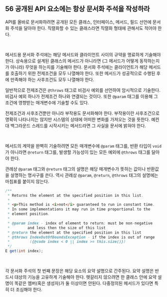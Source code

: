 ## 56 공개된 API 요소에는 항상 문서화 주석을 작성하라

API를 올바로 문서화하려면 공개된 모든 클래스, 인터페이스, 메서드, 필드 선언에 문서화 주석을 달아야 한다. 직렬화할 수 있는 클래스라면 직렬화 형태에 관해서도 적어야 한다.

<br />

메서드용 문서화 주석에는 해당 메서드와 클라이언트 사이의 규약을 명료하게 기술해야 한다. 상속용으로 설계된 클래스의 메서드가 아니라면 (그 메서드가 어떻게 동작하는지가 아니라) 무엇을 하는지를 기술해야 한다. 문서화 주석에는 클라이언트가 해당 메서드를 호출하기 위한 전제조건을 모두 나열해야 한다. 또한 메서드가 성공적으로 수행된 후에 만족해야 하는 사후조건도 모두 나열해야 한다.

일반적으로 전제조건은 `@throws` 태그로 비검사 예외를 선언하여 암시적으로 기술한다. 비검사 예외 하나가 전제조건 하나와 연결되는 것이다. 또한 `@param` 태그를 이용해 그 조건에 영향받는 매개변수에 기술할 수도 있다.

전제조건과 사후조건뿐만 아니라 부작용도 문서화해야 한다. 부작용이란 사후조건으로 명확히 나타나지는 않지만 시스템의 상태에 어떠한 변화를 가져오는 것을 뜻한다. 예컨대 백그라운드 스레드를 시작시키는 메서드라면 그 사실을 문서에 밝혀야 한다.

<br />

메서드의 계약을 완벽히 기술하려면 모든 매개변수에 `@param` 태그를, 반환 타입이 `void`가 아니라면 `@return` 태그를, 발생할 가능성이 있는 모든 예외에 `@throws` 태그를 달아야 한다.

관례상 `@param` 태그와 `@return` 태그의 설명은 해당 매개변수가 뜻하는 값이나 반환값을 설명하는 명사구를 쓴다. 역시 관례상 `@param`, `@return`, `@throws` 태그의 설명에는 마침표를 붙이지 않는다.

```java
/**
 * Returns the element at the specified position in this list.
 *
 * <p>This method is <i>not</i> guaranteed to run in constant time.
 * In some implementations it may run in time proportional to the
 * element position.
 * 
 * @param index - index of element to return; must be non-negative
 *        and less then the size of this list
 * @return the element at the specified position in this list
 * @throws IndexOutOfBoundsException - if the index is out of range
 *         ({@code index < 0 || index >= this.size()})
 */
E get(int index);
```

 <br />

각 문서화 주석의 첫 번째 문장은 해당 요소의 요약 설명으로 간주된다. 요약 설명은 반드시 대상의 기능을 고유하게 기술해야 한다. 헷갈리지 않으려면 한 클래스 안에 요약 설명이 똑같은 멤버(혹은 생성자)가 둘 이상이면 안된다. 다중정의된 메서드가 있다면 특히 더 조심해야 한다.